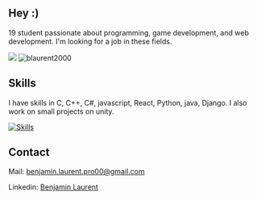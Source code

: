 ## Hey :)

19 student passionate about programming, game development, and web development. I'm looking for a job in these fields.

<p align="left">  
<img src ="https://badge.mediaplus.ma/darkblue/blaurent?1337Badge=off&UM6P=off">
  <img src="https://github-readme-stats.vercel.app/api/top-langs?username=blaurent2000&show_icons=true&locale=en&layout=compact&theme=github_dark" alt="blaurent2000" />
</p>

## Skills
I have skills in C, C++, C#, javascript, React, Python, java, Django. I also work on small projects on unity.

[![Skills](https://skillicons.dev/icons?i=unity,js,python,django,nodejs,react,c,cpp,cs,java,,docker,git,linux,bash,bootstrap,html)](https://skillicons.dev)

## Contact
Mail: benjamin.laurent.pro00@gmail.com

Linkedin: [Benjamin Laurent](https://www.linkedin.com/in/benjamin-laurent-5896ba30b/)
